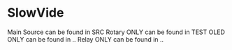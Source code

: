 # SlowVide

Main Source can be found in SRC
Rotary ONLY can be found in TEST
OLED ONLY can be found in ..
Relay ONLY can be found in ..
